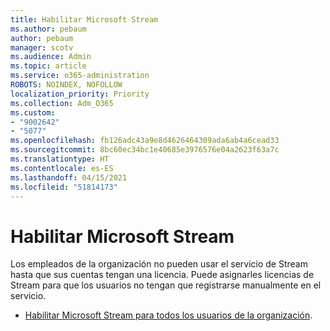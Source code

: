 ```yaml
---
title: Habilitar Microsoft Stream
ms.author: pebaum
author: pebaum
manager: scotv
ms.audience: Admin
ms.topic: article
ms.service: o365-administration
ROBOTS: NOINDEX, NOFOLLOW
localization_priority: Priority
ms.collection: Adm_O365
ms.custom:
- "9002642"
- "5077"
ms.openlocfilehash: fb126adc43a9e8d4626464309ada6ab4a6cead33
ms.sourcegitcommit: 8bc60ec34bc1e40685e3976576e04a2623f63a7c
ms.translationtype: HT
ms.contentlocale: es-ES
ms.lasthandoff: 04/15/2021
ms.locfileid: "51814173"
---
```

# <a name="enable-microsoft-stream"></a>Habilitar Microsoft Stream

Los empleados de la organización no pueden usar el servicio de Stream hasta que sus cuentas tengan una licencia. Puede asignarles licencias de Stream para que los usuarios no tengan que registrarse manualmente en el servicio.

- [Habilitar Microsoft Stream para todos los usuarios de la organización](https://docs.microsoft.com/stream/assign-user-licenses).
